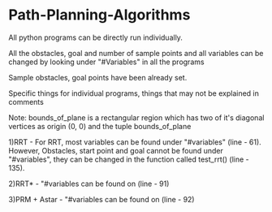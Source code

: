 # Path-Planning-Algorithms
All python programs can be directly run individually.

All the obstacles, goal and number of sample points and all variables can be changed by looking under "#Variables" in all the programs

Sample obstacles, goal points have been already set.

Specific things for individual programs, things that may not be explained in comments

Note: bounds_of_plane is a rectangular region which has two of it's diagonal vertices as origin (0, 0) and the tuple bounds_of_plane

1)RRT - For RRT, most variables can be found under "#variables" (line - 61). However, Obstacles, start point and goal cannot be found under "#variables",  they can be changed in the function called test_rrt() (line - 135).

2)RRT* - "#variables can be found on (line - 91)

3)PRM + Astar - "#variables can be found on (line - 92)
